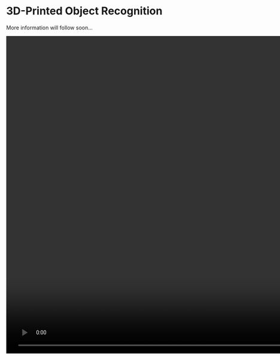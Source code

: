 # 3D-Printed Object Recognition

More information will follow soon...

<video width="1760" height="848" controls>
  <source src="http://cybertron.cg.tu-berlin.de/skoch/m3d/small_objects.mp4" type="video/mp4">
</video> 
